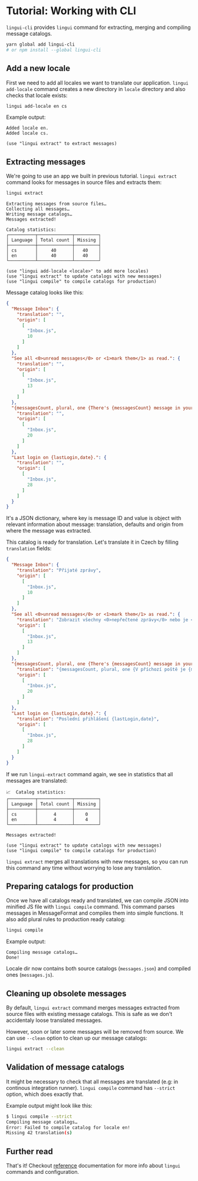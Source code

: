 # Tutorial: Working with CLI

`lingui-cli` provides `lingui` command for extracting, merging and compiling 
message catalogs.

```bash
yarn global add lingui-cli
# or npm install --global lingui-cli
```

## Add a new locale

First we need to add all locales we want to translate our application.
`lingui add-locale` command creates a new directory in `locale` directory and 
also checks that locale exists:

```bash
lingui add-locale en cs
```

Example output:

```
Added locale en.
Added locale cs.

(use "lingui extract" to extract messages)
```

## Extracting messages

We're going to use an app we built in previous tutorial. `lingui extract` command 
looks for messages in source files and extracts them:

```bash
lingui extract
```


```
Extracting messages from source files…
Collecting all messages…
Writing message catalogs…
Messages extracted!

Catalog statistics:
┌──────────┬─────────────┬─────────┐
│ Language │ Total count │ Missing │
├──────────┼─────────────┼─────────┤
│ cs       │     40      │   40    │
│ en       │     40      │   40    │
└──────────┴─────────────┴─────────┘

(use "lingui add-locale <locale>" to add more locales)
(use "lingui extract" to update catalogs with new messages)
(use "lingui compile" to compile catalogs for production)
```

Message catalog looks like this:

```json
{
  "Message Inbox": {
    "translation": "",
    "origin": [
      [
        "Inbox.js",
        10
      ]
    ]
  },
  "See all <0>unread messages</0> or <1>mark them</1> as read.": {
    "translation": "",
    "origin": [
      [
        "Inbox.js",
        13
      ]
    ]
  },
  "{messagesCount, plural, one {There's {messagesCount} message in your inbox.} other {There're {messagesCount} messages in your inbox.}}": {
    "translation": "",
    "origin": [
      [
        "Inbox.js",
        20
      ]
    ]
  },
  "Last login on {lastLogin,date}.": {
    "translation": "",
    "origin": [
      [
        "Inbox.js",
        28
      ]
    ]
  }
}
```

It's a JSON dictionary, where key is message ID and value is object with relevant information about message: translation, defaults and origin from where the message was extracted.

This catalog is ready for translation. Let's translate it in Czech by filling `translation` fields:

```json
{
  "Message Inbox": {
    "translation": "Přijaté zprávy",
    "origin": [
      [
        "Inbox.js",
        10
      ]
    ]
  },
  "See all <0>unread messages</0> or <1>mark them</1> as read.": {
    "translation": "Zobrazit všechny <0>nepřečtené zprávy</0> nebo je <1>označit</1> jako přečtené.",
    "origin": [
      [
        "Inbox.js",
        13
      ]
    ]
  },
  "{messagesCount, plural, one {There's {messagesCount} message in your inbox.} other {There're {messagesCount} messages in your inbox.}}": {
    "translation": "{messagesCount, plural, one {V příchozí poště je {messagesCount} zpráva.} few {V příchozí poště jsou {messagesCount} zprávy. } other {V příchozí poště je {messagesCount} zpráv.}}",
    "origin": [
      [
        "Inbox.js",
        20
      ]
    ]
  },
  "Last login on {lastLogin,date}.": {
    "translation": "Poslední přihlášení {lastLogin,date}",
    "origin": [
      [
        "Inbox.js",
        28
      ]
    ]
  }
}
```

If we run `lingui-extract` command again, we see in statistics that all messages are translated:

```
📈  Catalog statistics:
┌──────────┬─────────────┬─────────┐
│ Language │ Total count │ Missing │
├──────────┼─────────────┼─────────┤
│ cs       │      4      │    0    │
│ en       │      4      │    4    │
└──────────┴─────────────┴─────────┘

Messages extracted!

(use "lingui extract" to update catalogs with new messages)
(use "lingui compile" to compile catalogs for production)
```

`lingui extract` merges all translations with new messages, so you can run this 
command any time without worrying to lose any translation.

## Preparing catalogs for production

Once we have all catalogs ready and translated, we can compile JSON into
minified JS file with `lingui compile` command. This command parses messages in
MessageFormat and compiles them into simple functions. It also add plural rules 
to production ready catalog:

```bash
lingui compile
```

Example output:

```
Compiling message catalogs…
Done!
```

Locale dir now contains both source catalogs (`messages.json`) and compiled ones (`messages.js`).

## Cleaning up obsolete messages

By default, `lingui extract` command merges messages extracted from source files
with existing message catalogs. This is safe as we don't accidentaly loose
translated messages.

However, soon or later some messages will be removed from source. We can use
`--clean` option to clean up our message catalogs:

```bash
lingui extract --clean
```

## Validation of message catalogs

It might be necessary to check that all messages are translated (e.g: in
continous integration runner). `lingui compile` command has `--strict` option, 
which does exactly that.

Example output might look like this:

```bash 
$ lingui compile --strict
Compiling message catalogs…
Error: Failed to compile catalog for locale en!
Missing 42 translation(s)
```

## Further read

That's it! Checkout [reference](../ref/cli.md) documentation for more info about
`lingui` commands and configuration.
